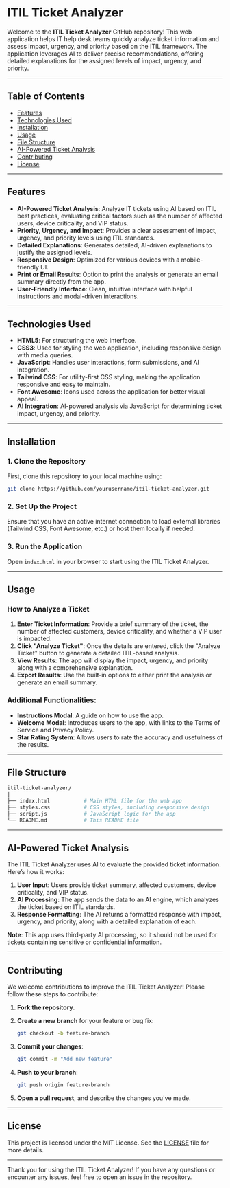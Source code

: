 
# ITIL Ticket Analyzer

Welcome to the **ITIL Ticket Analyzer** GitHub repository! This web application helps IT help desk teams quickly analyze ticket information and assess impact, urgency, and priority based on the ITIL framework. The application leverages AI to deliver precise recommendations, offering detailed explanations for the assigned levels of impact, urgency, and priority.

---

## Table of Contents
- [Features](#features)
- [Technologies Used](#technologies-used)
- [Installation](#installation)
- [Usage](#usage)
- [File Structure](#file-structure)
- [AI-Powered Ticket Analysis](#ai-powered-ticket-analysis)
- [Contributing](#contributing)
- [License](#license)

---

## Features

- **AI-Powered Ticket Analysis**: Analyze IT tickets using AI based on ITIL best practices, evaluating critical factors such as the number of affected users, device criticality, and VIP status.
- **Priority, Urgency, and Impact**: Provides a clear assessment of impact, urgency, and priority levels using ITIL standards.
- **Detailed Explanations**: Generates detailed, AI-driven explanations to justify the assigned levels.
- **Responsive Design**: Optimized for various devices with a mobile-friendly UI.
- **Print or Email Results**: Option to print the analysis or generate an email summary directly from the app.
- **User-Friendly Interface**: Clean, intuitive interface with helpful instructions and modal-driven interactions.

---

## Technologies Used

- **HTML5**: For structuring the web interface.
- **CSS3**: Used for styling the web application, including responsive design with media queries.
- **JavaScript**: Handles user interactions, form submissions, and AI integration.
- **Tailwind CSS**: For utility-first CSS styling, making the application responsive and easy to maintain.
- **Font Awesome**: Icons used across the application for better visual appeal.
- **AI Integration**: AI-powered analysis via JavaScript for determining ticket impact, urgency, and priority.

---

## Installation

### 1. Clone the Repository

First, clone this repository to your local machine using:

```bash
git clone https://github.com/yourusername/itil-ticket-analyzer.git
```

### 2. Set Up the Project

Ensure that you have an active internet connection to load external libraries (Tailwind CSS, Font Awesome, etc.) or host them locally if needed.

### 3. Run the Application

Open `index.html` in your browser to start using the ITIL Ticket Analyzer.

---

## Usage

### How to Analyze a Ticket

1. **Enter Ticket Information**: Provide a brief summary of the ticket, the number of affected customers, device criticality, and whether a VIP user is impacted.
2. **Click "Analyze Ticket"**: Once the details are entered, click the "Analyze Ticket" button to generate a detailed ITIL-based analysis.
3. **View Results**: The app will display the impact, urgency, and priority along with a comprehensive explanation.
4. **Export Results**: Use the built-in options to either print the analysis or generate an email summary.

### Additional Functionalities:

- **Instructions Modal**: A guide on how to use the app.
- **Welcome Modal**: Introduces users to the app, with links to the Terms of Service and Privacy Policy.
- **Star Rating System**: Allows users to rate the accuracy and usefulness of the results.

---

## File Structure

```bash
itil-ticket-analyzer/
│
├── index.html           # Main HTML file for the web app
├── styles.css           # CSS styles, including responsive design
├── script.js            # JavaScript logic for the app
└── README.md            # This README file
```

---

## AI-Powered Ticket Analysis

The ITIL Ticket Analyzer uses AI to evaluate the provided ticket information. Here’s how it works:

1. **User Input**: Users provide ticket summary, affected customers, device criticality, and VIP status.
2. **AI Processing**: The app sends the data to an AI engine, which analyzes the ticket based on ITIL standards.
3. **Response Formatting**: The AI returns a formatted response with impact, urgency, and priority, along with a detailed explanation of each.

**Note**: This app uses third-party AI processing, so it should not be used for tickets containing sensitive or confidential information.

---

## Contributing

We welcome contributions to improve the ITIL Ticket Analyzer! Please follow these steps to contribute:

1. **Fork the repository**.
2. **Create a new branch** for your feature or bug fix:

   ```bash
   git checkout -b feature-branch
   ```

3. **Commit your changes**:

   ```bash
   git commit -m "Add new feature"
   ```

4. **Push to your branch**:

   ```bash
   git push origin feature-branch
   ```

5. **Open a pull request**, and describe the changes you've made.

---

## License

This project is licensed under the MIT License. See the [LICENSE](LICENSE) file for more details.

---

Thank you for using the ITIL Ticket Analyzer! If you have any questions or encounter any issues, feel free to open an issue in the repository.
